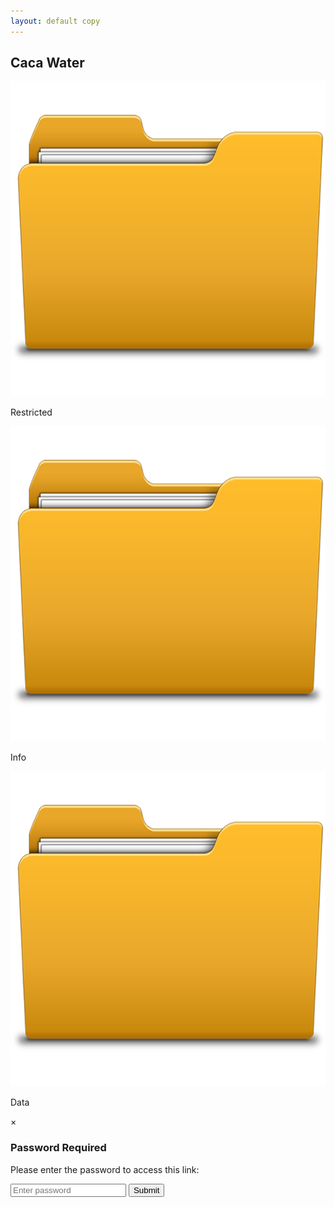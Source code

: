 ```yaml
---
layout: default copy
---
```

<script src="https://cdn.jsdelivr.net/npm/bcryptjs@3.0.2/umd/index.min.js"></script>

## Caca Water
<div class="image-gallery">
  <!-- Password-protected image (has data-password attribute) -->
  <div class="image-container password-protected">
    <img src="/assets/images/folder.png" alt="Protected image" class="responsive-image" 
         data-target="/" data-password="$2a$10$N9qo8uLOickgx2ZMRZoMyeIjZAgcfl7p92ldGxad68LJZdL17lhWy">
         <p class="image-caption">Restricted</p>
  </div>
  
  <!-- Regular image (no password protection) -->
  <div class="image-container">
    <img src="/assets/images/folder.png" alt="Regular image" class="responsive-image" 
         data-target="/">
          <p class="image-caption">Info</p>
  </div>
  
  <!-- You can add more images (protected or not) following the same pattern -->
  <div class="image-container">
    <img src="/assets/images/folder.png" alt="Another regular image" class="responsive-image" 
         data-target="/">
          <p class="image-caption">Data</p>
  </div>
</div>

<div id="passwordModal" class="password-modal">
  <div class="modal-content">
    <span class="close-modal">&times;</span>
    <h3>Password Required</h3>
    <p>Please enter the password to access this link:</p>
    <input type="password" id="passwordInput" placeholder="Enter password">
    <div id="passwordError" style="color: red; display: none;">Incorrect password</div>
    <button id="submitPassword">Submit</button>
  </div>
</div>



<script src="https://cdnjs.cloudflare.com/ajax/libs/bcryptjs/2.4.3/bcryptjs.min.js"></script>

<script>
// Execute after DOM is fully loaded
document.addEventListener('DOMContentLoaded', function() {
  // Variables to store the current target link and password hash
  let currentTarget = '';
  let currentPasswordHash = '';
  
  // For fallback verification in case there's an issue with bcrypt
  const knownPasswords = {
    "secret1": "$2a$10$N9qo8uLOickgx2ZMRZoMyeIjZAgcfl7p92ldGxad68LJZdL17lhWy"
  };
  
  // Get DOM elements
  const modal = document.getElementById('passwordModal');
  const passwordInput = document.getElementById('passwordInput');
  const passwordError = document.getElementById('passwordError');
  const submitButton = document.getElementById('submitPassword');
  const closeButton = document.querySelector('.close-modal');
  const loadingIndicator = document.getElementById('passwordLoading');
  
  // Check if bcrypt is loaded
  if (typeof bcrypt === 'undefined') {
    console.error("bcrypt.js library not loaded properly!");
    alert("Error: Required security library not loaded. Please refresh the page.");
  } else {
    console.log("bcrypt.js loaded successfully");
  }
  
  // Ensure modal is hidden initially
  if (modal) {
    modal.style.display = 'none';
  }
  
  // Process all password-protected images
  document.querySelectorAll('.image-container.password-protected').forEach(container => {
    container.addEventListener('click', function() {
      const img = container.querySelector('.responsive-image');
      if (!img) return;
      
      // Get the target URL and password hash
      currentTarget = img.getAttribute('data-target');
      currentPasswordHash = img.getAttribute('data-password');
      
      console.log("Password-protected image clicked");
      console.log("Target URL:", currentTarget);
      console.log("Password hash length:", currentPasswordHash ? currentPasswordHash.length : 0);
      
      // Display the modal
      if (modal) {
        modal.style.display = 'flex';
        passwordInput.value = '';
        passwordError.style.display = 'none';
        
        // Focus the password input
        setTimeout(() => {
          passwordInput.focus();
        }, 100);
      }
    });
  });
  
  // Process all regular images
  document.querySelectorAll('.image-container:not(.password-protected)').forEach(container => {
    container.addEventListener('click', function() {
      const img = container.querySelector('.responsive-image');
      if (!img) return;
      
      const target = img.getAttribute('data-target');
      if (target) {
        window.location.href = target;
      }
    });
  });
  
  // Submit password
  if (submitButton) {
    submitButton.addEventListener('click', function() {
      verifyPassword();
    });
  }
  
  // Function to verify password with both bcrypt and fallback
  function verifyPassword() {
    const enteredPassword = passwordInput.value;
    
    if (!enteredPassword) {
      passwordError.textContent = "Please enter a password";
      passwordError.style.display = 'block';
      return;
    }
    
    // Show loading indicator
    if (loadingIndicator) loadingIndicator.style.display = 'block';
    if (submitButton) submitButton.disabled = true;
    
    console.log("Verifying password...");
    
    // Use setTimeout to allow the UI to update before performing the CPU-intensive work
    setTimeout(() => {
      try {
        // Try direct comparison first (for fallback)
        let isMatch = false;
        
        // Check if it's one of our known passwords (fallback method)
        if (knownPasswords[enteredPassword] === currentPasswordHash) {
          console.log("Password matched using direct comparison");
          isMatch = true;
        } 
        // Use bcrypt for verification
        else if (typeof bcrypt !== 'undefined') {
          try {
            console.log("Attempting bcrypt verification...");
            isMatch = bcrypt.compareSync(enteredPassword, currentPasswordHash);
            console.log("bcrypt verification result:", isMatch);
          } catch (bcryptError) {
            console.error("bcrypt verification error:", bcryptError);
          }
        }
        
        if (isMatch) {
          // Correct password - navigate to target
          console.log("Password correct, navigating to:", currentTarget);
          modal.style.display = 'none';
          window.location.href = currentTarget;
        } else {
          // Last resort: direct comparison for "secret1"
          if (enteredPassword === "secret1" && currentPasswordHash.includes("$2a$10$")) {
            console.log("Password matched using hardcoded fallback");
            modal.style.display = 'none';
            window.location.href = currentTarget;
          } else {
            // Wrong password - show error
            console.log("Password incorrect");
            passwordError.textContent = "Incorrect password";
            passwordError.style.display = 'block';
          }
        }
      } catch (error) {
        console.error("Error in password verification:", error);
        passwordError.textContent = "Error verifying password. Please try again.";
        passwordError.style.display = 'block';
      } finally {
        // Hide loading indicator and re-enable button
        if (loadingIndicator) loadingIndicator.style.display = 'none';
        if (submitButton) submitButton.disabled = false;
      }
    }, 10);
  }
  
  // Close modal when X is clicked
  if (closeButton) {
    closeButton.addEventListener('click', function() {
      modal.style.display = 'none';
    });
  }
  
  // Allow pressing Enter key to submit
  if (passwordInput) {
    passwordInput.addEventListener('keyup', function(event) {
      if (event.key === 'Enter') {
        verifyPassword();
      }
    });
  }
  
  // Close modal when clicking outside of modal content
  window.addEventListener('click', function(event) {
    if (event.target === modal) {
      modal.style.display = 'none';
    }
  });
});
</script>